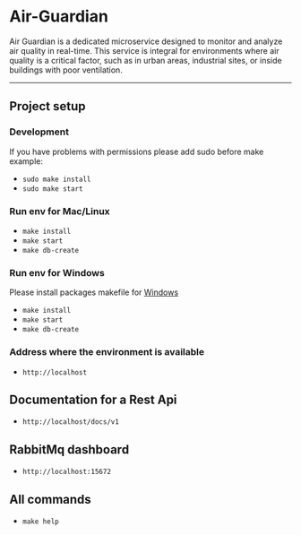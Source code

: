 
# Air-Guardian

Air Guardian is a dedicated microservice designed to monitor and analyze air quality in real-time. This service is integral for environments where air quality is a critical factor, such as in urban areas, industrial sites, or inside buildings with poor ventilation.

---
## Project setup

### Development
If you have problems with permissions please add sudo before make example:
- `sudo make install`
- `sudo make start`
### Run env for Mac/Linux

- `make install`
- `make start`
- `make db-create`

### Run env for Windows
Please install packages makefile for [Windows](http://gnuwin32.sourceforge.net/packages/make.htm)
- `make install`
- `make start`
- `make db-create`

### Address where the environment is available
- `http://localhost`
## Documentation for a Rest Api
- `http://localhost/docs/v1`
## RabbitMq dashboard
- `http://localhost:15672`
## All commands

-  `make help`